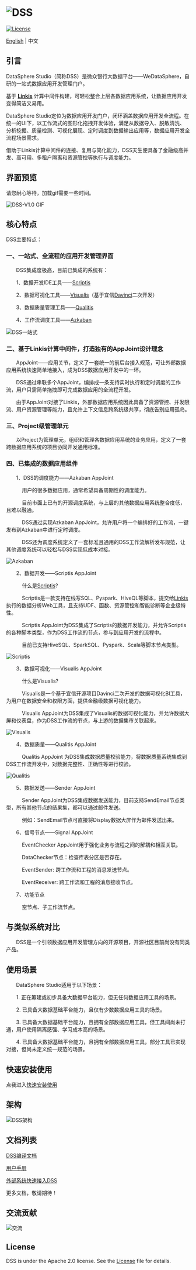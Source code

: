 ![DSS](images/en_US/readme/DSS.png)
====

[![License](https://img.shields.io/badge/license-Apache%202-4EB1BA.svg)](https://www.apache.org/licenses/LICENSE-2.0.html)

[English](README.md) | 中文

## 引言

DataSphere Studio（简称DSS）是微众银行大数据平台——WeDataSphere，自研的一站式数据应用开发管理门户。

基于 [**Linkis**](https://github.com/WeBankFinTech/Linkis) 计算中间件构建，可轻松整合上层各数据应用系统，让数据应用开发变得简洁又易用。

DataSphere Studio定位为数据应用开发门户，闭环涵盖数据应用开发全流程。在统一的UI下，以工作流式的图形化拖拽开发体验，满足从数据导入、脱敏清洗、分析挖掘、质量检测、可视化展现、定时调度到数据输出应用等，数据应用开发全流程场景需求。

借助于Linkis计算中间件的连接、复用与简化能力，DSS天生便具备了金融级高并发、高可用、多租户隔离和资源管控等执行与调度能力。

## 界面预览

请您耐心等待，加载gif需要一些时间。

![DSS-V1.0 GIF](images/en_US/readme/DSS_gif.gif)

## 核心特点

DSS主要特点：

### 一、一站式、全流程的应用开发管理界面

&nbsp; &nbsp; &nbsp; &nbsp;DSS集成度极高，目前已集成的系统有：
 
 &nbsp; &nbsp; &nbsp; &nbsp;1、数据开发IDE工具——[Scriptis](https://github.com/WeBankFinTech/Scriptis)
 
 &nbsp; &nbsp; &nbsp; &nbsp;2、数据可视化工具——[Visualis](https://github.com/WeBankFinTech/Visualis)（基于宜信[Davinci](https://github.com/edp963/davinci)二次开发）
 
 &nbsp; &nbsp; &nbsp; &nbsp;3、数据质量管理工具——[Qualitis](https://github.com/WeBankFinTech/Qualitis)
 
 &nbsp; &nbsp; &nbsp; &nbsp;4、工作流调度工具——[Azkaban](https://azkaban.github.io/)
 
![DSS一站式](images/zh_CN/readme/onestop.gif) 

### 二、基于Linkis计算中间件，打造独有的AppJoint设计理念

 &nbsp; &nbsp; &nbsp; &nbsp;AppJoint——应用关节，定义了一套统一的前后台接入规范，可让外部数据应用系统快速简单地接入，成为DSS数据应用开发中的一环。

 &nbsp; &nbsp; &nbsp; &nbsp;DSS通过串联多个AppJoint，编排成一条支持实时执行和定时调度的工作流，用户只需简单拖拽即可完成数据应用的全流程开发。

 &nbsp; &nbsp; &nbsp; &nbsp;由于AppJoint对接了Linkis，外部数据应用系统因此具备了资源管控、并发限流、用户资源管理等能力，且允许上下文信息跨系统级共享，彻底告别应用孤岛。

### 三、Project级管理单元

 &nbsp; &nbsp; &nbsp; &nbsp;以Project为管理单元，组织和管理各数据应用系统的业务应用，定义了一套跨数据应用系统的项目协同开发通用标准。

### 四、已集成的数据应用组件

 &nbsp; &nbsp; &nbsp; &nbsp;1、DSS的调度能力——Azkaban AppJoint

&nbsp; &nbsp; &nbsp; &nbsp; &nbsp; &nbsp;用户的很多数据应用，通常希望具备周期性的调度能力。
                                                 
&nbsp; &nbsp; &nbsp; &nbsp; &nbsp; &nbsp;目前市面上已有的开源调度系统，与上层的其他数据应用系统整合度低，且难以融通。
                                                 
&nbsp; &nbsp; &nbsp; &nbsp; &nbsp; &nbsp;DSS通过实现Azkaban AppJoint，允许用户将一个编排好的工作流，一键发布到Azkaban中进行定时调度。
                                                 
&nbsp; &nbsp; &nbsp; &nbsp; &nbsp; &nbsp;DSS还为调度系统定义了一套标准且通用的DSS工作流解析发布规范，让其他调度系统可以轻松与DSS实现低成本对接。
                                                 
![Azkaban](images/zh_CN/readme/Azkaban_AppJoint.gif)

 &nbsp; &nbsp; &nbsp; &nbsp;2、数据开发——Scriptis AppJoint

&nbsp; &nbsp; &nbsp; &nbsp; &nbsp; &nbsp;什么是[Scriptis](https://github.com/WeBankFinTech/Scriptis)?
                                                 
&nbsp; &nbsp; &nbsp; &nbsp; &nbsp; &nbsp;Scriptis是一款支持在线写SQL、Pyspark、HiveQL等脚本，提交给[Linkis](https://github.com/WeBankFinTech/Linkis)执行的数据分析Web工具，且支持UDF、函数、资源管控和智能诊断等企业级特性。
                                                
&nbsp; &nbsp; &nbsp; &nbsp; &nbsp; &nbsp;Scriptis AppJoint为DSS集成了Scriptis的数据开发能力，并允许Scriptis的各种脚本类型，作为DSS工作流的节点，参与到应用开发的流程中。
                                                
&nbsp; &nbsp; &nbsp; &nbsp; &nbsp; &nbsp;目前已支持HiveSQL、SparkSQL、Pyspark、Scala等脚本节点类型。
                                                
![Scriptis](images/zh_CN/readme/Scriptis_AppJoint.gif)

 &nbsp; &nbsp; &nbsp; &nbsp;3、数据可视化——Visualis AppJoint

&nbsp; &nbsp; &nbsp; &nbsp; &nbsp; &nbsp;什么是Visualis?
                                                 
&nbsp; &nbsp; &nbsp; &nbsp; &nbsp; &nbsp;Visualis是一个基于宜信开源项目Davinci二次开发的数据可视化BI工具，为用户在数据安全和权限方面，提供金融级数据可视化能力。
                                                
&nbsp; &nbsp; &nbsp; &nbsp; &nbsp; &nbsp;Visualis AppJoint为DSS集成了Visualis的数据可视化能力，并允许数据大屏和仪表盘，作为DSS工作流的节点，与上游的数据集市关联起来。
                                                
![Visualis](images/zh_CN/readme/Visualis_AppJoint.gif)

 &nbsp; &nbsp; &nbsp; &nbsp;4、数据质量——Qualitis AppJoint

&nbsp; &nbsp; &nbsp; &nbsp; &nbsp; &nbsp;Qualitis AppJoint 为DSS集成数据质量校验能力，将数据质量系统集成到DSS工作流开发中，对数据完整性、正确性等进行校验。
                                                
![Qualitis](images/zh_CN/readme/Qualitis_AppJoint.gif)

 &nbsp; &nbsp; &nbsp; &nbsp;5、数据发送——Sender AppJoint

&nbsp; &nbsp; &nbsp; &nbsp; &nbsp; &nbsp;Sender AppJoint为DSS集成数据发送能力，目前支持SendEmail节点类型，所有其他节点的结果集，都可以通过邮件发送。
                                                 
&nbsp; &nbsp; &nbsp; &nbsp; &nbsp; &nbsp;例如：SendEmail节点可直接将Display数据大屏作为邮件发送出来。
  
 &nbsp; &nbsp; &nbsp; &nbsp;6、信号节点——Signal AppJoint

&nbsp; &nbsp; &nbsp; &nbsp; &nbsp; &nbsp;EventChecker AppJoint用于强化业务与流程之间的解耦和相互关联。
                                                
&nbsp; &nbsp; &nbsp; &nbsp; &nbsp; &nbsp;DataChecker节点：检查库表分区是否存在。
                                                    
&nbsp; &nbsp; &nbsp; &nbsp; &nbsp; &nbsp;EventSender: 跨工作流和工程的消息发送节点。
                                                 
&nbsp; &nbsp; &nbsp; &nbsp; &nbsp; &nbsp;EventReceiver: 跨工作流和工程的消息接收节点。
   
 &nbsp; &nbsp; &nbsp; &nbsp;7、功能节点
   
&nbsp; &nbsp; &nbsp; &nbsp; &nbsp; &nbsp;空节点、子工作流节点。


## 与类似系统对比

 &nbsp; &nbsp; &nbsp; &nbsp;DSS是一个引领数据应用开发管理方向的开源项目，开源社区目前尚没有同类产品。

## 使用场景

 &nbsp; &nbsp; &nbsp; &nbsp;DataSphere Studio适用于以下场景：

 &nbsp; &nbsp; &nbsp; &nbsp;1. 正在筹建或初步具备大数据平台能力，但无任何数据应用工具的场景。

 &nbsp; &nbsp; &nbsp; &nbsp;2. 已具备大数据基础平台能力，且仅有少数数据应用工具的场景。

 &nbsp; &nbsp; &nbsp; &nbsp;3. 已具备大数据基础平台能力，且拥有全部数据应用工具，但工具间尚未打通，用户使用隔离感强、学习成本高的场景。

 &nbsp; &nbsp; &nbsp; &nbsp;4. 已具备大数据基础平台能力，且拥有全部数据应用工具，部分工具已实现对接，但尚未定义统一规范的场景。

## 快速安装使用

点我进入[快速安装使用](docs/zh_CN/ch2/DSS快速安装使用文档.md)

## 架构

![DSS架构](images/zh_CN/readme/architecture.png)

## 文档列表

[DSS编译文档](docs/zh_CN/ch1/DSS编译文档.md)

[用户手册](docs/zh_CN/ch3/DSS_User_Manual.md)

[外部系统快速接入DSS](docs/zh_CN/ch4/第三方系统接入DSS指南.md)

更多文档，敬请期待！

## 交流贡献

![交流](images/zh_CN/readme/communication.png)

## License

DSS is under the Apache 2.0 license. See the [License](LICENSE) file for details.